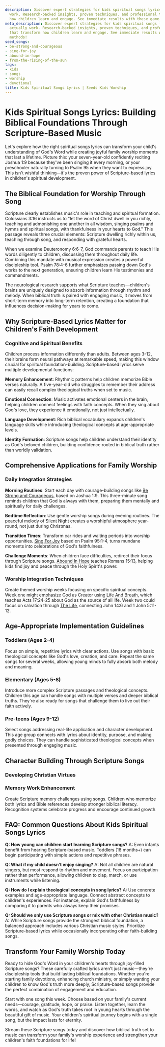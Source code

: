 ```yaml
---
description: Discover expert strategies for kids spiritual songs lyrics that actually
  work. Research-backed insights, proven techniques, and professional tips that transform
  how children learn and engage. See immediate results with these game-changing methods!
meta_description: Discover expert strategies for kids spiritual songs lyrics that
  actually work. Research-backed insights, proven techniques, and professional tips
  that transform how children learn and engage. See immediate results with these game-changing
  methods!
seed_songs:
- be-strong-and-courageous
- sing-for-joy
- abound-in-hope
- from-the-rising-of-the-sun
tags:
- kids
- songs
- worship
- devotional
title: Kids Spiritual Songs Lyrics | Seeds Kids Worship
---
```

# Kids Spiritual Songs Lyrics: Building Biblical Foundations Through Scripture-Based Music

Let's explore how the right spiritual songs lyrics can transform your child's understanding of God's Word while creating joyful family worship moments that last a lifetime. Picture this: your seven-year-old confidently reciting Joshua 1:9 because they've been singing it every morning, or your preschooler naturally turning to Psalm 95 when they want to express joy. This isn't wishful thinking—it's the proven power of Scripture-based lyrics in children's spiritual development.

## The Biblical Foundation for Worship Through Song

Scripture clearly establishes music's role in teaching and spiritual formation. Colossians 3:16 instructs us to "let the word of Christ dwell in you richly, teaching and admonishing one another in all wisdom, singing psalms and hymns and spiritual songs, with thankfulness in your hearts to God." This passage reveals three crucial elements: Scripture dwelling richly within us, teaching through song, and responding with grateful hearts.

When we examine Deuteronomy 6:6-7, God commands parents to teach His words diligently to children, discussing them throughout daily life. Combining this mandate with musical expression creates a powerful discipleship tool. Psalm 78:4-6 further emphasizes passing down God's works to the next generation, ensuring children learn His testimonies and commandments.

The neurological research supports what Scripture teaches—children's brains are uniquely designed to absorb information through rhythm and melody. When biblical truth is paired with engaging music, it moves from short-term memory into long-term retention, creating a foundation that influences decision-making for years to come.

## Why Scripture-Based Lyrics Matter for Children's Faith Development

### Cognitive and Spiritual Benefits

Children process information differently than adults. Between ages 3-12, their brains form neural pathways at remarkable speed, making this window crucial for spiritual foundation-building. Scripture-based lyrics serve multiple developmental functions:

**Memory Enhancement**: Rhythmic patterns help children memorize Bible verses naturally. A five-year-old who struggles to remember their address can easily recall complex theological truths when set to music.

**Emotional Connection**: Music activates emotional centers in the brain, helping children connect feelings with faith concepts. When they sing about God's love, they experience it emotionally, not just intellectually.

**Language Development**: Rich biblical vocabulary expands children's language skills while introducing theological concepts at age-appropriate levels.

**Identity Formation**: Scripture songs help children understand their identity as God's beloved children, building confidence rooted in biblical truth rather than worldly validation.

## Comprehensive Applications for Family Worship

### Daily Integration Strategies

**Morning Routines**: Start each day with courage-building songs like [Be Strong and Courageous](https://seedskidsworship.com/product/be-strong-and-courageous-joshua-19-2/), based on Joshua 1:9. This three-minute song reminds children that God is always with them, preparing them mentally and spiritually for daily challenges.

**Bedtime Reflection**: Use gentle worship songs during evening routines. The peaceful melody of [Silent Night](https://seedskidsworship.com/product/silent-night-2/) creates a worshipful atmosphere year-round, not just during Christmas.

**Transition Times**: Transform car rides and waiting periods into worship opportunities. [Sing For Joy](https://seedskidsworship.com/product/sing-for-joy-psalm-951-4-3/) based on Psalm 95:1-4, turns mundane moments into celebrations of God's faithfulness.

**Challenge Moments**: When children face difficulties, redirect their focus through Scripture songs. [Abound In Hope](https://seedskidsworship.com/product/abound-in-hope-romans-1513/) teaches Romans 15:13, helping kids find joy and peace through the Holy Spirit's power.

### Worship Integration Techniques

Create themed worship weeks focusing on specific spiritual concepts. Week one might emphasize God as Creator using [Life And Breath](https://seedskidsworship.com/product/life-and-breath-acts-1724-25/), which teaches Acts 17:24-25 about God as the source of all life. Week two could focus on salvation through [The Life](https://seedskidsworship.com/product/the-life-john-146-1-john-511/), connecting John 14:6 and 1 John 5:11-12.

## Age-Appropriate Implementation Guidelines

### Toddlers (Ages 2-4)
Focus on simple, repetitive lyrics with clear actions. Use songs with basic theological concepts like God's love, creation, and care. Repeat the same songs for several weeks, allowing young minds to fully absorb both melody and meaning.

### Elementary (Ages 5-8)
Introduce more complex Scripture passages and theological concepts. Children this age can handle songs with multiple verses and deeper biblical truths. They're also ready for songs that challenge them to live out their faith actively.

### Pre-teens (Ages 9-12)
Select songs addressing real-life application and character development. This age group connects with lyrics about identity, purpose, and making godly choices. They can handle sophisticated theological concepts when presented through engaging music.

## Character Building Through Scripture Songs

### Developing Christian Virtues

### Memory Work Enhancement
Create Scripture memory challenges using songs. Children who memorize both lyrics and Bible references develop stronger biblical literacy. Recognition systems celebrate progress and encourage continued growth.

## FAQ: Common Questions About Kids Spiritual Songs Lyrics

**Q: How young can children start learning Scripture songs?**
A: Even infants benefit from hearing Scripture-based music. Toddlers (18 months+) can begin participating with simple actions and repetitive phrases.

**Q: What if my child doesn't enjoy singing?**
A: Not all children are natural singers, but most respond to rhythm and movement. Focus on participation rather than performance, allowing children to clap, march, or use instruments while listening.

**Q: How do I explain theological concepts in song lyrics?**
A: Use concrete examples and age-appropriate language. Connect abstract concepts to children's experiences. For instance, explain God's faithfulness by comparing it to parents who always keep their promises.

**Q: Should we only use Scripture songs or mix with other Christian music?**
A: While Scripture songs provide the strongest biblical foundation, a balanced approach includes various Christian music styles. Prioritize Scripture-based lyrics while occasionally incorporating other faith-building songs.

## Transform Your Family Worship Today

Ready to hide God's Word in your children's hearts through joy-filled Scripture songs? These carefully crafted lyrics aren't just music—they're discipleship tools that build lasting biblical foundations. Whether you're starting family devotions, enhancing church ministry, or simply wanting your children to know God's truth more deeply, Scripture-based songs provide the perfect combination of engagement and education.

Start with one song this week. Choose based on your family's current needs—courage, gratitude, hope, or praise. Listen together, learn the words, and watch as God's truth takes root in young hearts through the beautiful gift of music. Your children's spiritual journey begins with a single song, but the impact lasts for eternity.

Stream these Scripture songs today and discover how biblical truth set to music can transform your family's worship experience and strengthen your children's faith foundations for life!

<script type="application/ld+json">
{
  "@context": "https://schema.org",
  "@type": "Article",
  "headline": "Kids Spiritual Songs Lyrics",
  "author": {
    "@type": "Organization",
    "name": "Seeds Kids Worship"
  },
  "publisher": {
    "@type": "Organization",
    "name": "Seeds Kids Worship",
    "logo": {
      "@type": "ImageObject",
      "url": "https://seedskidsworship.com/logo.png"
    }
  },
  "datePublished": "2025-09-05T15:12:07.252924",
  "dateModified": "2025-09-05T15:12:07.252947",
  "description": "Discover expert strategies for kids spiritual songs lyrics that actually work. Research-backed insights, proven techniques, and professional tips that transform",
  "mainEntityOfPage": {
    "@type": "WebPage",
    "@id": "https://seedskidsworship.com/activities/kids-spiritual-songs-lyrics/"
  }
}
</script>

<script type="application/ld+json">
{
  "@context": "https://schema.org",
  "@type": "Product",
  "name": "Be Strong and Courageous",
  "description": "Encouraging song about courage and strength knowing God is always with us",
  "url": "https://seedskidsworship.com/product/be-strong-and-courageous-joshua-19-2/",
  "brand": {
    "@type": "Brand",
    "name": "Seeds Kids Worship"
  },
  "category": "Children's Christian Music",
  "album": "I Am With You"
}
</script>

<script type="application/ld+json">
{
  "@context": "https://schema.org",
  "@type": "Product",
  "name": "Sing For Joy",
  "description": "Joyful worship song encouraging children to sing for joy to the Rock of salvation from Psalm 95:1-4",
  "url": "https://seedskidsworship.com/product/sing-for-joy-psalm-951-4-3/",
  "brand": {
    "@type": "Brand",
    "name": "Seeds Kids Worship"
  },
  "category": "Children's Christian Music",
  "album": "Seeds of Praise"
}
</script>

<script type="application/ld+json">
{
  "@context": "https://schema.org",
  "@type": "Product",
  "name": "Abound In Hope",
  "description": "Uplifting song about being filled with joy and peace through the power of the Holy Spirit",
  "url": "https://seedskidsworship.com/product/abound-in-hope-romans-1513/",
  "brand": {
    "@type": "Brand",
    "name": "Seeds Kids Worship"
  },
  "category": "Children's Christian Music",
  "album": "Hope"
